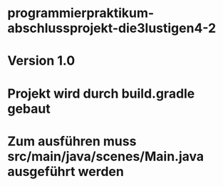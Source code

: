 # programmierpraktikum-abschlussprojekt-die3lustigen4-2
# Version 1.0
# Projekt wird durch build.gradle gebaut
# Zum ausführen muss src/main/java/scenes/Main.java ausgeführt werden
